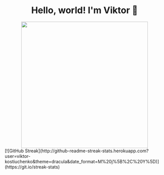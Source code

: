 <h1 align="center">Hello, world! I'm Viktor 👋</h1>
<div id="header" align="center">
  <img src="https://media.giphy.com/media/f3iwJFOVOwuy7K6FFw/giphy.gif" width="400"/>
</div>
[![GitHub Streak](http://github-readme-streak-stats.herokuapp.com?user=viktor-kostiuchenko&theme=dracula&date_format=M%20j%5B%2C%20Y%5D)](https://git.io/streak-stats)
